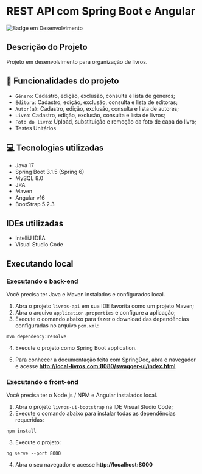 # REST API com Spring Boot e Angular

![Badge em Desenvolvimento](http://img.shields.io/static/v1?label=STATUS&message=EM%20DESENVOLVIMENTO&color=GREEN&style=for-the-badge)

## Descrição do Projeto

Projeto em desenvolvimento para organização de livros.

## :hammer: Funcionalidades do projeto

- `Gênero`: Cadastro, edição, exclusão, consulta e lista de gêneros;
- `Editora`: Cadastro, edição, exclusão, consulta e lista de editoras;
- `Autor(a)`: Cadastro, edição, exclusão, consulta e lista de autores;
- `Livro`: Cadastro, edição, exclusão, consulta e lista de livros;
- `Foto do livro`: Upload, substituição e remoção da foto de capa do livro;
- Testes Unitários

## :computer: Tecnologias utilizadas
- Java 17
- Spring Boot 3.1.5 (Spring 6)
- MySQL 8.0
- JPA
- Maven
- Angular v16
- BootStrap 5.2.3

## IDEs utilizadas
 - IntelliJ IDEA
 - Visual Studio Code

## Executando local

### Executando o back-end

Você precisa ter Java e Maven instalados e configurados local.

1. Abra o projeto `livros-api` em sua IDE favorita como um projeto Maven; 
2. Abra o arquivo `application.properties` e configure a aplicação;
3. Execute o comando abaixo para fazer o download das dependências configuradas no arquivo `pom.xml`:

```
mvn dependency:resolve
```

4. Execute o projeto como Spring Boot application.

5. Para conhecer a documentação feita com SpringDoc, abra o navegador e acesse **http://local-livros.com:8080/swagger-ui/index.html**

### Executando o front-end

Você precisa ter o Node.js / NPM e Angular instalados local.

1. Abra o projeto `livros-ui-bootstrap` na IDE Visual Studio Code;
2. Execute o comando abaixo para instalar todas as dependências requeridas:

```
npm install
```

3. Execute o projeto:

```
ng serve --port 8000
```

4. Abra o seu navegador e acesse **http://localhost:8000**